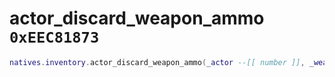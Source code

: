 # actor_discard_weapon_ammo `0xEEC81873`

```lua
natives.inventory.actor_discard_weapon_ammo(_actor --[[ number ]], _weaponmodel --[[ number ]])
```